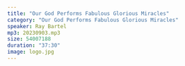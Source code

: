 ```yaml
---
title: "Our God Performs Fabulous Glorious Miracles"
category: "Our God Performs Fabulous Glorious Miracles"
speaker: Ray Bartel
mp3: 20230903.mp3
size: 54007188
duration: "37:30"
image: logo.jpg
---
```

